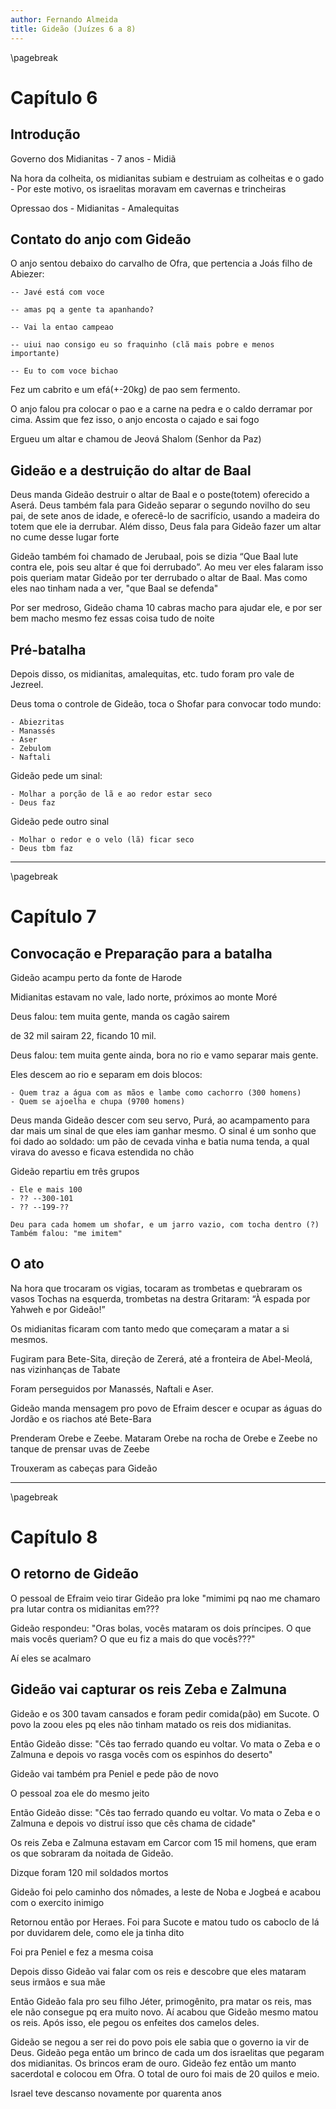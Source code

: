 ```yaml
---
author: Fernando Almeida
title: Gideão (Juízes 6 a 8)
---
```

\pagebreak

# Capítulo 6

## Introdução 

Governo dos Midianitas
    - 7 anos
    - Midiã

Na hora da colheita, os midianitas subiam e destruiam as colheitas e o gado
    - Por este motivo, os israelitas moravam em cavernas e trincheiras

Opressao dos
    - Midianitas
    - Amalequitas

## Contato do anjo com Gideão

O anjo sentou debaixo do carvalho de Ofra, que pertencia a Joás filho de Abiezer:

    -- Javé está com voce

    -- amas pq a gente ta apanhando?

    -- Vai la entao campeao

    -- uiui nao consigo eu so fraquinho (clã mais pobre e menos importante)

    -- Eu to com voce bichao

Fez um cabrito e um efá(+-20kg) de pao sem fermento.

O anjo falou pra colocar o pao e a carne na pedra e o caldo derramar por cima. Assim que fez isso, o anjo encosta o cajado e sai fogo

Ergueu um altar e chamou de Jeová Shalom (Senhor da Paz)

## Gideão e a destruição do altar de Baal

Deus manda Gideão destruir o altar de Baal e o poste(totem) oferecido a Aserá. Deus também fala para Gideão separar o segundo novilho do seu pai, de sete anos de idade, e oferecê-lo de sacrifício, usando a madeira do totem que ele ia derrubar. Além disso, Deus fala para Gideão fazer um altar no cume desse lugar forte

Gideão também foi chamado de Jerubaal, pois se dizia “Que Baal lute contra ele, pois seu altar é que foi derrubado”. Ao meu ver eles falaram isso pois queriam matar Gideão por ter derrubado o altar de Baal. Mas como eles nao tinham nada a ver, "que Baal se defenda"

Por ser medroso, Gideão chama 10 cabras macho para ajudar ele, e por ser bem macho mesmo fez essas coisa tudo de noite

## Pré-batalha

Depois disso, os midianitas, amalequitas, etc. tudo foram pro vale de Jezreel. 

Deus toma o controle de Gideão, toca o Shofar para convocar todo mundo:

    - Abiezritas
    - Manassés
    - Aser
    - Zebulom
    - Naftali
     
Gideão pede um sinal: 

    - Molhar a porção de lã e ao redor estar seco
    - Deus faz

Gideão pede outro sinal

    - Molhar o redor e o velo (lã) ficar seco
    - Deus tbm faz

---

\pagebreak

# Capítulo 7

## Convocação e Preparação para a batalha 

Gideão acampu perto da fonte de Harode

Midianitas estavam no vale, lado norte, próximos ao monte Moré

Deus falou: tem muita gente, manda os cagão sairem

de 32 mil sairam 22, ficando 10 mil.

Deus falou: tem muita gente ainda, bora no rio e vamo separar mais gente.

Eles descem ao rio e separam em dois blocos:

    - Quem traz a água com as mãos e lambe como cachorro (300 homens)
    - Quem se ajoelha e chupa (9700 homens)

Deus manda Gideão descer com seu servo, Purá, ao acampamento para dar mais um sinal de que eles iam ganhar mesmo.
O sinal é um sonho que foi dado ao soldado:
    um pão de cevada vinha e batia numa tenda, a qual virava do avesso e ficava estendida no chão

Gideão repartiu em três grupos

    - Ele e mais 100
    - ?? --300-101
    - ?? --199-??

    Deu para cada homem um shofar, e um jarro vazio, com tocha dentro (?)
    Também falou: "me imitem" 

## O ato

Na hora que trocaram os vigias, tocaram as trombetas e quebraram os vasos
Tochas na esquerda, trombetas na destra
Gritaram: “À espada por Yahweh e por Gideão!”

Os midianitas ficaram com tanto medo que começaram a matar a si mesmos.

Fugiram para Bete-Sita, direção de Zererá, até a fronteira de Abel-Meolá, nas vizinhanças de Tabate

Foram perseguidos por Manassés, Naftali e Aser.

Gideão manda mensagem pro povo de Efraim descer e ocupar as águas do Jordão e os riachos até Bete-Bara

Prenderam Orebe e Zeebe. Mataram Orebe na rocha de Orebe e Zeebe no tanque de prensar uvas de Zeebe

Trouxeram as cabeças para Gideão

---
\pagebreak

# Capítulo 8

## O retorno de Gideão 

O pessoal de Efraim veio tirar Gideão pra loke "mimimi pq nao me chamaro pra lutar contra os midianitas em???

Gideão respondeu: "Oras bolas, vocês mataram os dois príncipes. O que mais vocês queriam? O que eu fiz a mais do que vocês???"

Aí eles se acalmaro

## Gideão vai capturar os reis Zeba e Zalmuna

Gideão e os 300 tavam cansados e foram pedir comida(pão) em Sucote. O povo la zoou eles pq eles não tinham matado os reis dos midianitas.

Então Gideão disse: "Cês tao ferrado quando eu voltar. Vo mata o Zeba e o Zalmuna e depois vo rasga vocês com os espinhos do deserto"

Gideão vai também pra Peniel e pede pão de novo

O pessoal zoa ele do mesmo jeito

Então Gideão disse: "Cês tao ferrado quando eu voltar. Vo mata o Zeba e o Zalmuna e depois vo distruí isso que cês chama de cidade"

Os reis Zeba e Zalmuna estavam em Carcor com 15 mil homens, que eram os que sobraram da noitada de Gideão.

Dizque foram 120 mil soldados mortos

Gideão foi pelo caminho dos nômades, a leste de Noba e Jogbeá e acabou com o exercito inimigo

Retornou então por Heraes. Foi para Sucote e matou tudo os caboclo de lá por duvidarem dele, como ele ja tinha dito

Foi pra Peniel e fez a mesma coisa

Depois disso Gideão vai falar com os reis e descobre que eles mataram seus irmãos e sua mãe 

Então Gideão fala pro seu filho Jéter, primogênito, pra matar os reis, mas ele não consegue pq era muito novo. Aí acabou que Gideão mesmo matou os reis. Após isso, ele pegou os enfeites dos camelos deles.

Gideão se negou a ser rei do povo pois ele sabia que o governo ia vir de Deus. Gideão pega então um brinco de cada um dos israelitas que pegaram dos midianitas. Os brincos eram de ouro. Gideão fez então um manto sacerdotal e colocou em Ofra. O total de ouro foi mais de 20 quilos e meio.

Israel teve descanso novamente por quarenta anos










